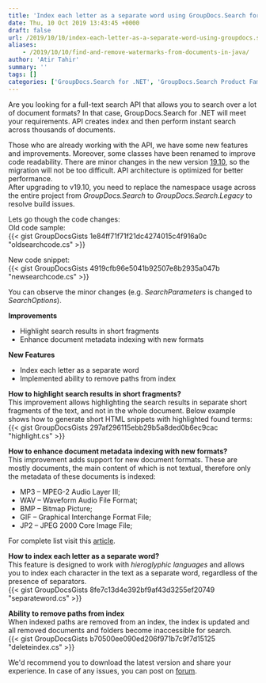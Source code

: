 ```yaml
---
title: 'Index each letter as a separate word using GroupDocs.Search for .NET'
date: Thu, 10 Oct 2019 13:43:45 +0000
draft: false
url: /2019/10/10/index-each-letter-as-a-separate-word-using-groupdocs.search-for-.net/
aliases:
    - /2019/10/10/find-and-remove-watermarks-from-documents-in-java/
author: 'Atir Tahir'
summary: ''
tags: []
categories: ['GroupDocs.Search for .NET', 'GroupDocs.Search Product Family']
---
```


Are you looking for a full-text search API that allows you to search over a lot of document formats? In that case, GroupDocs.Search for .NET will meet your requirements. API creates index and then perform instant search across thousands of documents.

Those who are already working with the API, we have some new features and improvements. Moreover, some classes have been renamed to improve code readability. There are minor changes in the new version [19.10](https://docs.groupdocs.com/display/searchnet/GroupDocs.Search+for+.NET+19.10+Release+Notes), so the migration will not be too difficult. API architecture is optimized for better performance.  
After upgrading to v19.10, you need to replace the namespace usage across the entire project from _GroupDocs.Search_ to _GroupDocs.Search.Legacy_ to resolve build issues.

Lets go though the code changes:  
Old code sample:  
{{< gist GroupDocsGists 1e84ff71f71f21dc4274015c4f916a0c "oldsearchcode.cs" >}}

New code snippet:  
{{< gist GroupDocsGists 4919cfb96e5041b92507e8b2935a047b "newsearchcode.cs" >}}

You can observe the minor changes (e.g. _SearchParameters_ is changed to  
_SearchOptions_).

**Improvements**  

*   Highlight search results in short fragments
*   Enhance document metadata indexing with new formats

**New Features**

*   Index each letter as a separate word
*   Implemented ability to remove paths from index

**How to highlight search results in short fragments?**  
This improvement allows highlighting the search results in separate short fragments of the text, and not in the whole document. Below example shows how to generate short HTML snippets with highlighted found terms:  
{{< gist GroupDocsGists 297af296115ebb29b5a8ded0b6ec9cac "highlight.cs" >}}

**How to enhance document metadata indexing with new formats?**  
This improvement adds support for new document formats. These are mostly documents, the main content of which is not textual, therefore only the metadata of these documents is indexed:

*   MP3 – MPEG-2 Audio Layer III;
*   WAV – Waveform Audio File Format;
*   BMP – Bitmap Picture;
*   GIF – Graphical Interchange Format File;
*   JP2 – JPEG 2000 Core Image File;

For complete list visit this [article](https://docs.groupdocs.com/display/searchnet/Supported+Document+Formats).

**How to index each letter as a separate word?**  
This feature is designed to work with _hieroglyphic languages_ and allows you to index each character in the text as a separate word, regardless of the presence of separators.  
{{< gist GroupDocsGists 8fe7c13d4e392bf9af43d3255ef20749 "separateword.cs" >}}

**Ability to remove paths from index**  
When indexed paths are removed from an index, the index is updated and all removed documents and folders become inaccessible for search.  
{{< gist GroupDocsGists b70500ee090ed206f971b7c9f7d15125 "deleteindex.cs" >}}  

We'd recommend you to download the latest version and share your experience. In case of any issues, you can post on [forum](https://forum.groupdocs.com/c/search).




